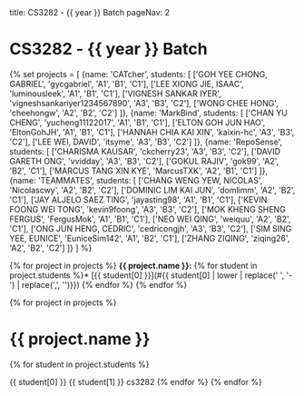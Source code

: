 <frontmatter>
title: CS3282 - {{ year }} Batch
pageNav: 2
</frontmatter>

# CS3282 - {{ year }} Batch

{% set projects = [
    {name: 'CATcher', students: [
        ['GOH YEE CHONG, GABRIEL', 'gycgabriel', 'A1', 'B1', 'C1'],
        ['LEE XIONG JIE, ISAAC', 'luminousleek', 'A1', 'B1', 'C1'],
        ['VIGNESH SANKAR IYER', 'vigneshsankariyer1234567890', 'A3', 'B3', 'C2'],
        ['WONG CHEE HONG', 'cheehongw', 'A2', 'B2', 'C2']
    ]},
    {name: 'MarkBind', students: [
        ['CHAN YU CHENG', 'yucheng11122017', 'A1', 'B1', 'C1'],
        ['ELTON GOH JUN HAO', 'EltonGohJH', 'A1', 'B1', 'C1'],
        ['HANNAH CHIA KAI XIN', 'kaixin-hc', 'A3', 'B3', 'C2'],
        ['LEE WEI, DAVID', 'itsyme', 'A3', 'B3', 'C2']
    ]},
    {name: 'RepoSense', students: [
        ['CHARISMA KAUSAR', 'ckcherry23', 'A3', 'B3', 'C2'],
        ['DAVID GARETH ONG', 'vvidday', 'A3', 'B3', 'C2'],
        ['GOKUL RAJIV', 'gok99', 'A2', 'B2', 'C1'],
        ['MARCUS TANG XIN KYE', 'MarcusTXK', 'A2', 'B1', 'C1']
    ]},
    {name: 'TEAMMATES', students: [
        ['CHANG WENG YEW, NICOLAS', 'Nicolascwy', 'A2', 'B2', 'C2'],
        ['DOMINIC LIM KAI JUN', 'domlimm', 'A2', 'B2', 'C1'],
        ['JAY ALJELO SAEZ TING', 'jayasting98', 'A1', 'B1', 'C1'],
        ['KEVIN FOONG WEI TONG', 'kevin9foong', 'A3', 'B3', 'C2'],
        ['MOK KHENG SHENG FERGUS', 'FergusMok', 'A1', 'B1', 'C1'],
        ['NEO WEI QING', 'weiquu', 'A2', 'B2', 'C1'],
        ['ONG JUN HENG, CEDRIC', 'cedricongjh', 'A3', 'B3', 'C2'],
        ['SIM SING YEE, EUNICE', 'EuniceSim142', 'A1', 'B2', 'C1'],
        ['ZHANG ZIQING', 'ziqing26', 'A2', 'B2', 'C2']
    ]}
] %}

{% for project in projects %}
**{{ project.name }}:**
{% for student in project.students %}* [{{ student[0] }}](#{{ student[0] | lower | replace(' ', '-') | replace(',', '')}})
{% endfor %}
{% endfor %}

{% for project in projects %}
# {{ project.name }}
  {% for student in project.students %}

<include src="students/{{ student[1] }}/studentInfo.md" boilerplate >
  <span id="name">{{ student[0] }}</span>
  <span id="folder">{{ student[1] }}</span>
  <span id="mod">cs3282</span>
</include>
  {% endfor %}
{% endfor %}
